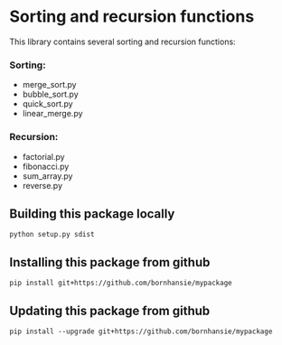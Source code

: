 # Sorting and recursion functions
This library contains several sorting and recursion functions:

### Sorting:
- merge_sort.py
- bubble_sort.py
- quick_sort.py
- linear_merge.py

### Recursion:
- factorial.py
- fibonacci.py
- sum_array.py
- reverse.py

## Building this package locally
`python setup.py sdist`

## Installing this package from github
`pip install git+https://github.com/bornhansie/mypackage`

## Updating this package from github

`pip install --upgrade git+https://github.com/bornhansie/mypackage`
